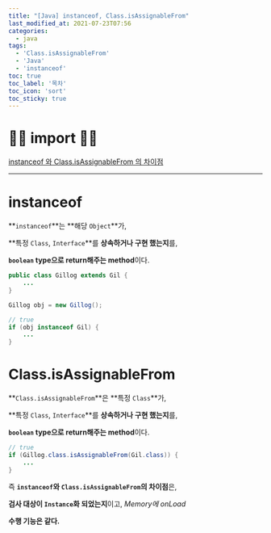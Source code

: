 ```yaml
---
title: "[Java] instanceof, Class.isAssignableFrom"
last_modified_at: 2021-07-23T07:56
categories: 
  - java
tags: 
  - 'Class.isAssignableFrom' 
  - 'Java' 
  - 'instanceof'
toc: true
toc_label: '목차'
toc_icon: 'sort'
toc_sticky: true
---
```


# 🙆‍♂️ import 🙇‍♂️

[instanceof 와 Class.isAssignableFrom 의 차이점](https://jistol.github.io/java/2017/08/22/different-instanceof-isassignablefrom/)


---

# instanceof

**`instanceof`**는 **해당 `Object`**가,

**특정 `Class`, `Interface`**를 **상속하거나 구현 했는지**를,

**`boolean` type으로 return해주는 method**이다.


```java
public class Gillog extends Gil {
	...
}

Gillog obj = new Gillog();

// true
if (obj instanceof Gil) {
	...
}
```

# Class.isAssignableFrom

**`Class.isAssignableFrom`**은 **특정 `Class`**가,

**특정 `Class`, `Interface`**를 **상속하거나 구현 했는지**를,

**`boolean` type으로 return해주는 method**이다.

```java
// true
if (Gillog.class.isAssignableFrom(Gil.class)) {
	...
}
```


즉 **`instanceof`와 `Class.isAssignableFrom`의 차이점**은,

**검사 대상이 `Instance`화 되었는지**이고,
_Memory에 onLoad_

**수행 기능은 같다.**